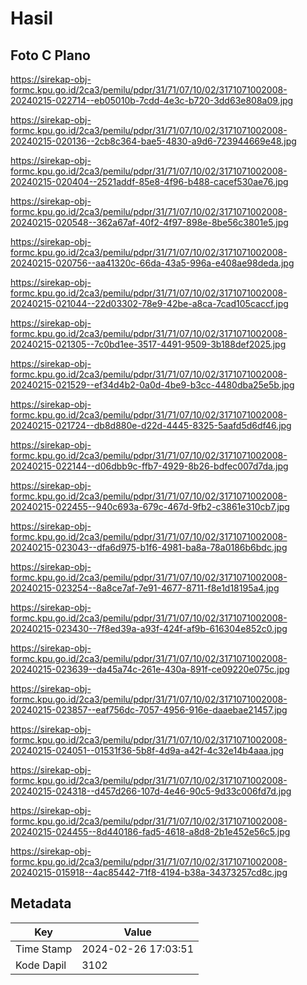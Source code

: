 # Hasil

## Foto C Plano

https://sirekap-obj-formc.kpu.go.id/2ca3/pemilu/pdpr/31/71/07/10/02/3171071002008-20240215-022714--eb05010b-7cdd-4e3c-b720-3dd63e808a09.jpg

https://sirekap-obj-formc.kpu.go.id/2ca3/pemilu/pdpr/31/71/07/10/02/3171071002008-20240215-020136--2cb8c364-bae5-4830-a9d6-723944669e48.jpg

https://sirekap-obj-formc.kpu.go.id/2ca3/pemilu/pdpr/31/71/07/10/02/3171071002008-20240215-020404--2521addf-85e8-4f96-b488-cacef530ae76.jpg

https://sirekap-obj-formc.kpu.go.id/2ca3/pemilu/pdpr/31/71/07/10/02/3171071002008-20240215-020548--362a67af-40f2-4f97-898e-8be56c3801e5.jpg

https://sirekap-obj-formc.kpu.go.id/2ca3/pemilu/pdpr/31/71/07/10/02/3171071002008-20240215-020756--aa41320c-66da-43a5-996a-e408ae98deda.jpg

https://sirekap-obj-formc.kpu.go.id/2ca3/pemilu/pdpr/31/71/07/10/02/3171071002008-20240215-021044--22d03302-78e9-42be-a8ca-7cad105caccf.jpg

https://sirekap-obj-formc.kpu.go.id/2ca3/pemilu/pdpr/31/71/07/10/02/3171071002008-20240215-021305--7c0bd1ee-3517-4491-9509-3b188def2025.jpg

https://sirekap-obj-formc.kpu.go.id/2ca3/pemilu/pdpr/31/71/07/10/02/3171071002008-20240215-021529--ef34d4b2-0a0d-4be9-b3cc-4480dba25e5b.jpg

https://sirekap-obj-formc.kpu.go.id/2ca3/pemilu/pdpr/31/71/07/10/02/3171071002008-20240215-021724--db8d880e-d22d-4445-8325-5aafd5d6df46.jpg

https://sirekap-obj-formc.kpu.go.id/2ca3/pemilu/pdpr/31/71/07/10/02/3171071002008-20240215-022144--d06dbb9c-ffb7-4929-8b26-bdfec007d7da.jpg

https://sirekap-obj-formc.kpu.go.id/2ca3/pemilu/pdpr/31/71/07/10/02/3171071002008-20240215-022455--940c693a-679c-467d-9fb2-c3861e310cb7.jpg

https://sirekap-obj-formc.kpu.go.id/2ca3/pemilu/pdpr/31/71/07/10/02/3171071002008-20240215-023043--dfa6d975-b1f6-4981-ba8a-78a0186b6bdc.jpg

https://sirekap-obj-formc.kpu.go.id/2ca3/pemilu/pdpr/31/71/07/10/02/3171071002008-20240215-023254--8a8ce7af-7e91-4677-8711-f8e1d18195a4.jpg

https://sirekap-obj-formc.kpu.go.id/2ca3/pemilu/pdpr/31/71/07/10/02/3171071002008-20240215-023430--7f8ed39a-a93f-424f-af9b-616304e852c0.jpg

https://sirekap-obj-formc.kpu.go.id/2ca3/pemilu/pdpr/31/71/07/10/02/3171071002008-20240215-023639--da45a74c-261e-430a-891f-ce09220e075c.jpg

https://sirekap-obj-formc.kpu.go.id/2ca3/pemilu/pdpr/31/71/07/10/02/3171071002008-20240215-023857--eaf756dc-7057-4956-916e-daaebae21457.jpg

https://sirekap-obj-formc.kpu.go.id/2ca3/pemilu/pdpr/31/71/07/10/02/3171071002008-20240215-024051--01531f36-5b8f-4d9a-a42f-4c32e14b4aaa.jpg

https://sirekap-obj-formc.kpu.go.id/2ca3/pemilu/pdpr/31/71/07/10/02/3171071002008-20240215-024318--d457d266-107d-4e46-90c5-9d33c006fd7d.jpg

https://sirekap-obj-formc.kpu.go.id/2ca3/pemilu/pdpr/31/71/07/10/02/3171071002008-20240215-024455--8d440186-fad5-4618-a8d8-2b1e452e56c5.jpg

https://sirekap-obj-formc.kpu.go.id/2ca3/pemilu/pdpr/31/71/07/10/02/3171071002008-20240215-015918--4ac85442-71f8-4194-b38a-34373257cd8c.jpg


## Metadata

| Key        | Value               |
| ---------- | ------------------- |
| Time Stamp | 2024-02-26 17:03:51 |
| Kode Dapil | 3102                |



